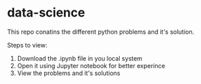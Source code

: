 # data-science

This repo conatins the different python problems and it's solution.

Steps to view:

1. Download the .ipynb file in you local system
2. Open it using Jupyter notebook for better experince
3. View the problems and it's solutions
